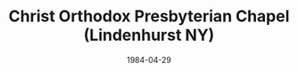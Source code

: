 ---
date: &id001 1984-04-29
end_date: null
location:
  address: null
  city: Lindenhurst
  state: NY
minister:
- end: 1986-01-01
  name: H. Laverne Rosenberger
  start: 1984-01-01
  type: Pastor
ministers:
- H. Laverne Rosenberger
name: Christ Orthodox Presbyterian Chapel
names: null
origination_date: *id001
raw_data: 'NY

  Lindenhurst


  Christ Orthodox Presbyterian Chapel  (April 29, 1984-April 13, 1986)


  Pastor: H. Laverne Rosenberger, 1984-86

  '
received_from: null
states:
- NY
status:
  active: false
  end_date: 1986-04-13
  reason: null
  received_from: null
  withdrawal_to: null
title: Christ Orthodox Presbyterian Chapel (Lindenhurst NY)
year_established:
- 1984

---